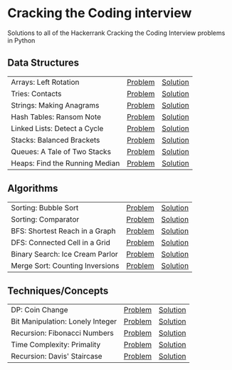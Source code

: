 # Cracking the Coding interview

Solutions to all of the Hackerrank Cracking the Coding Interview problems in Python

## Data Structures

|  |  |  |
|---|:---:|:---:|
| Arrays: Left Rotation | [Problem](https://www.hackerrank.com/challenges/ctci-array-left-rotation/problem) | [Solution](https://github.com/v1n337/hackerrank/blob/master/solutions/array_left_rotation.py) |
| Tries: Contacts | [Problem](https://www.hackerrank.com/challenges/ctci-contacts/problem) | [Solution](https://github.com/v1n337/hackerrank/blob/master/solutions/contacts.py) |
| Strings: Making Anagrams | [Problem](https://www.hackerrank.com/challenges/ctci-making-anagrams/problem) | [Solution](https://github.com/v1n337/hackerrank/blob/master/solutions/making_anagrams.py) |
| Hash Tables: Ransom Note | [Problem](https://www.hackerrank.com/challenges/ctci-ransom-note/problem) | [Solution](https://github.com/v1n337/hackerrank/blob/master/solutions/ransom_note.py) |
| Linked Lists: Detect a Cycle | [Problem](https://www.hackerrank.com/challenges/ctci-linked-list-cycle/problem) | [Solution](https://github.com/v1n337/hackerrank/blob/master/solutions/linked_list_cycle.py) |
| Stacks: Balanced Brackets | [Problem](https://www.hackerrank.com/challenges/ctci-balanced-brackets/problem) | [Solution](https://github.com/v1n337/hackerrank/blob/master/solutions/balanced_brackets.py) |
| Queues: A Tale of Two Stacks | [Problem](https://www.hackerrank.com/challenges/ctci-queue-using-two-stacks/problem) | [Solution](https://github.com/v1n337/hackerrank/blob/master/solutions/queue_using_two_stacks.py) |
| Heaps: Find the Running Median | [Problem](https://www.hackerrank.com/challenges/ctci-find-the-running-median/problem) | [Solution](https://github.com/v1n337/hackerrank/blob/master/solutions/find_the_running_median.py) |

## Algorithms

|  |  |  |
|---|:---:|:---:|
| Sorting: Bubble Sort | [Problem](https://www.hackerrank.com/challenges/ctci-bubble-sort/problem) | [Solution](https://github.com/v1n337/hackerrank/blob/master/solutions/bubble_sort.py) |
| Sorting: Comparator | [Problem](https://www.hackerrank.com/challenges/ctci-comparator-sorting/problem) | [Solution](https://github.com/v1n337/hackerrank/blob/master/solutions/comparator_sorting.py) |
| BFS: Shortest Reach in a Graph | [Problem](https://www.hackerrank.com/challenges/ctci-bfs-shortest-reach/problem) | [Solution](https://github.com/v1n337/hackerrank/blob/master/solutions/bfs_shortest_reach.py) |
| DFS: Connected Cell in a Grid | [Problem](https://www.hackerrank.com/challenges/ctci-connected-cell-in-a-grid/problem) | [Solution](https://github.com/v1n337/hackerrank/blob/master/solutions/connected_cell_in_a_grid.py) |
| Binary Search: Ice Cream Parlor | [Problem](https://www.hackerrank.com/challenges/ctci-ice-cream-parlor/problem) | [Solution](https://github.com/v1n337/hackerrank/blob/master/solutions/ice_cream_parlor.py) |
| Merge Sort: Counting Inversions | [Problem](https://www.hackerrank.com/challenges/ctci-merge-sort/problem) | [Solution](https://github.com/v1n337/hackerrank/blob/master/solutions/merge_sort.py) |

## Techniques/Concepts

|  |  |  |
|---|:---:|:---:|
| DP: Coin Change | [Problem](https://www.hackerrank.com/challenges/ctci-coin-change/problem) | [Solution](https://github.com/v1n337/hackerrank/blob/master/solutions/coin_change.py) |
| Bit Manipulation: Lonely Integer | [Problem](https://www.hackerrank.com/challenges/ctci-lonely-integer/problem) | [Solution](https://github.com/v1n337/hackerrank/blob/master/solutions/lonely_integer.py) |
| Recursion: Fibonacci Numbers | [Problem](https://www.hackerrank.com/challenges/ctci-fibonacci-numbers/problem) | [Solution](https://github.com/v1n337/hackerrank/blob/master/solutions/fibonacci_numbers.py) |
| Time Complexity: Primality | [Problem](https://www.hackerrank.com/challenges/ctci-big-o/problem) | [Solution](https://github.com/v1n337/hackerrank/blob/master/solutions/big_o.py) |
| Recursion: Davis' Staircase | [Problem](https://www.hackerrank.com/challenges/ctci-recursive-staircase/problem) | [Solution](https://github.com/v1n337/hackerrank/blob/master/solutions/recursive_staircase.py) |
